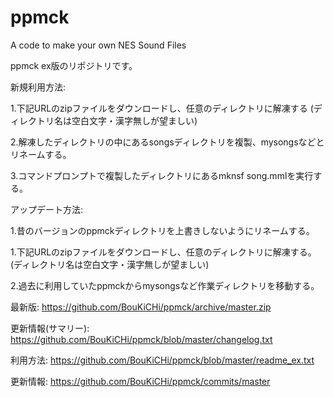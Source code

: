 ppmck
=====
A code to make your own NES Sound Files

ppmck ex版のリポジトリです。

新規利用方法:

1.下記URLのzipファイルをダウンロードし、任意のディレクトリに解凍する
(ディレクトリ名は空白文字・漢字無しが望ましい)

2.解凍したディレクトリの中にあるsongsディレクトリを複製、mysongsなどとリネームする。

3.コマンドプロンプトで複製したディレクトリにあるmknsf song.mmlを実行する。


アップデート方法:

1.昔のバージョンのppmckディレクトリを上書きしないようにリネームする。

1.下記URLのzipファイルをダウンロードし、任意のディレクトリに解凍する。
(ディレクトリ名は空白文字・漢字無しが望ましい)

2.過去に利用していたppmckからmysongsなど作業ディレクトリを移動する。


最新版:
https://github.com/BouKiCHi/ppmck/archive/master.zip

更新情報(サマリー):
https://github.com/BouKiCHi/ppmck/blob/master/changelog.txt

利用方法:
https://github.com/BouKiCHi/ppmck/blob/master/readme_ex.txt

更新情報:
https://github.com/BouKiCHi/ppmck/commits/master